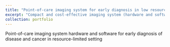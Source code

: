 ```yaml
---
title: "Point-of-care imaging system for early diagnosis in low resource setting"
excerpt: "Compact and cost-effective imaging system (hardware and software) for early diagnosis of disease and cancer in resource-limited setting<br/><img src='/images/research2x.png'>"
collection: portfolio
---
```


Point-of-care imaging system hardware and software for early diagnosis of disease and cancer in resource-limited setting

